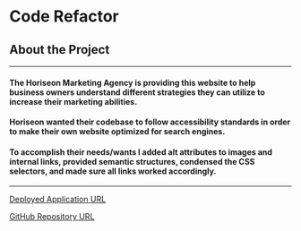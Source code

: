 # Code Refactor

## About the Project
---
#### The Horiseon Marketing Agency is providing this website to help business owners understand different strategies they can utilize to increase their marketing abilities.


#### Horiseon wanted their codebase to follow accessibility standards in order to make their own website optimized for search engines.

#### To accomplish their needs/wants I added alt attributes to images and internal links, provided semantic structures, condensed the CSS selectors, and made sure all links worked accordingly.
---

[Deployed Application URL]( https://cmcunningham27.github.io/code_refactor/)

[GitHub Repository URL](https://github.com/cmcunningham27/code_refactor)
